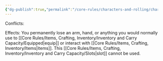 ```yaml
---
{"dg-publish":true,"permalink":"/core-rules/characters-and-rolling/character-sheet/skills-and-flaws/flaw-list/rank-4/lost-equip-slot/"}
---
```


Conflicts:

Effects:
You permanently lose an arm, hand, or anything you would normally use to [[Core Rules/Items, Crafting, Inventory/Inventory and Carry Capacity/Equipped\|equip]] or interact with [[Core Rules/Items, Crafting, Inventory/Items\|items]]. This [[Core Rules/Items, Crafting, Inventory/Inventory and Carry Capacity/Slots\|slot]] cannot be used.